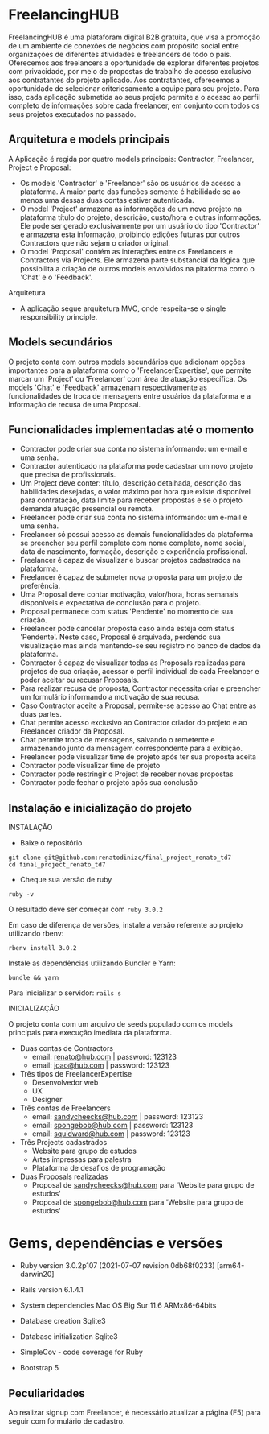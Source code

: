 # FreelancingHUB

FreelancingHUB é uma plataforam digital B2B gratuita, que visa à promoção de um ambiente de conexões de negócios com propósito social entre organizações de diferentes atividades e freelancers de todo o país.
Oferecemos aos freelancers a oportunidade de explorar diferentes projetos com privacidade, por meio de propostas de trabalho de acesso exclusivo aos contratantes do projeto aplicado. Aos contratantes, oferecemos a oportunidade de selecionar criteriosamente a equipe para seu projeto. Para isso, cada aplicação submetida ao seus projeto permite a o acesso ao perfil completo de informações sobre cada freelancer, em conjunto com todos os seus projetos executados no passado.

## Arquitetura e models principais

A Aplicação é regida por quatro models principais: Contractor, Freelancer, Project e Proposal:

* Os models 'Contractor' e 'Freelancer' são os usuários de acesso a plataforma. A maior parte das funcões somente é habilidade se ao menos uma dessas duas contas estiver autenticada.
* O model 'Project' armazena as informações de um novo projeto na plataforma título do projeto, descrição, custo/hora e outras informações. Ele pode ser gerado exclusivamente por um usuário do tipo 'Contractor' e armazena esta informação, proibindo edições futuras por outros Contractors que não sejam o criador original.
* O model 'Proposal' contém as interações entre os Freelancers e Contractors via Projects. Ele armazena parte substancial da lógica que possibilita a criação de outros models envolvidos na pltaforma como o 'Chat' e o 'Feedback'.

Arquitetura

* A aplicação segue arquitetura MVC, onde respeita-se o single responsibility principle.

## Models secundários

O projeto conta com outros models secundários que adicionam opções importantes para a plataforma como o 'FreelancerExpertise', que permite marcar um 'Project' ou 'Freelancer' com área de atuação específica. Os models 'Chat' e 'Feedback' armazenam respectivamente as funcionalidades de troca de mensagens entre usuários da plataforma e a informação de recusa de uma Proposal.

## Funcionalidades implementadas até o momento

* Contractor pode criar sua conta no sistema informando: um e-mail e uma senha.
* Contractor autenticado na plataforma pode cadastrar um novo projeto que precisa de profissionais.
* Um Project deve conter: título, descrição detalhada, descrição das habilidades desejadas, o valor máximo por hora que existe disponível para contratação, data limite para receber propostas e se o projeto demanda atuação presencial ou remota.
* Freelancer pode criar sua conta no sistema informando: um e-mail e uma senha.
* Freelancer só possui acesso as demais funcionalidades da plataforma se preencher seu perfil completo com nome completo, nome social, data de nascimento, formação, descrição e experiência profissional.
* Freelancer é capaz de visualizar e buscar projetos cadastrados na plataforma.
* Freelancer é capaz de submeter nova proposta para um projeto de preferência.
* Uma Proposal deve contar motivação, valor/hora, horas semanais disponíveis e expectativa de conclusão para o projeto.
* Proposal permanece com status 'Pendente' no momento de sua criação.
* Freelancer pode cancelar proposta caso ainda esteja com status 'Pendente'. Neste caso, Proposal é arquivada, perdendo sua visualização mas ainda mantendo-se seu registro no banco de dados da plataforma.
* Contractor é capaz de visualizar todas as Proposals realizadas para projetos de sua criação, acessar o perfil individual de cada Freelancer e poder aceitar ou recusar Proposals.
* Para realizar recusa de proposta, Contractor necessita criar e preencher um formulário informando a motivação de sua recusa.
* Caso Contractor aceite a Proposal, permite-se acesso ao Chat entre as duas partes.
* Chat permite acesso exclusivo ao Contractor criador do projeto e ao Freelancer criador da Proposal.
* Chat permite troca de mensagens, salvando o remetente e armazenando junto da mensagem correspondente para a exibição.
* Freelancer pode visualizar time de projeto após ter sua proposta aceita
* Contractor pode visualizar time de projeto
* Contractor pode restringir o Project de receber novas propostas
* Contractor pode fechar o projeto após sua conclusão

## Instalação e inicialização do projeto

INSTALAÇÃO

* Baixe o repositório

```
git clone git@github.com:renatodinizc/final_project_renato_td7
cd final_project_renato_td7
```

* Cheque sua versão de ruby

`ruby -v`

O resultado deve ser começar com `ruby 3.0.2`

Em caso de diferença de versões, instale a versão referente ao projeto utilizando rbenv:

`rbenv install 3.0.2`

Instale as dependências utilizando Bundler e Yarn:

`bundle && yarn`

Para inicializar o servidor:
`rails s`

INICIALIZAÇÃO

O projeto conta com um arquivo de seeds populado com os models principais para execução imediata da plataforma.
* Duas contas de Contractors
  - email: renato@hub.com | password: 123123
  - email: joao@hub.com | password: 123123
* Três tipos de FreelancerExpertise
  - Desenvolvedor web
  - UX
  - Designer
* Três contas de Freelancers
  - email: sandycheecks@hub.com | password: 123123
  - email: spongebob@hub.com | password: 123123
  - email: squidward@hub.com | password: 123123
* Três Projects cadastrados
  - Website para grupo de estudos
  - Artes impressas para palestra
  - Plataforma de desafios de programação
* Duas Proposals realizadas
  - Proposal de sandycheecks@hub.com para 'Website para grupo de estudos'
  - Proposal de spongebob@hub.com para 'Website para grupo de estudos'

# Gems, dependências e versões

* Ruby version 3.0.2p107 (2021-07-07 revision 0db68f0233) [arm64-darwin20]

* Rails version 6.1.4.1

* System dependencies Mac OS Big Sur 11.6 ARMx86-64bits

* Database creation Sqlite3

* Database initialization Sqlite3

* SimpleCov - code coverage for Ruby

* Bootstrap 5

## Peculiaridades

Ao realizar signup com Freelancer, é necessário atualizar a página (F5) para seguir com formulário de cadastro.